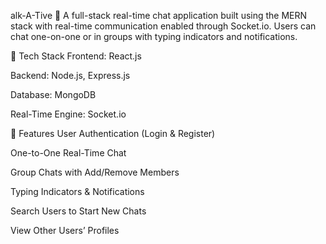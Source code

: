 alk-A-Tive 💬
A full-stack real-time chat application built using the MERN stack with real-time communication enabled through Socket.io. Users can chat one-on-one or in groups with typing indicators and notifications.

🔧 Tech Stack
Frontend: React.js

Backend: Node.js, Express.js

Database: MongoDB

Real-Time Engine: Socket.io

🚀 Features
User Authentication (Login & Register)

One-to-One Real-Time Chat

Group Chats with Add/Remove Members

Typing Indicators & Notifications

Search Users to Start New Chats

View Other Users’ Profiles

